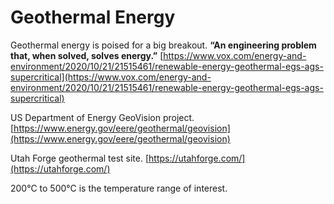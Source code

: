 # Geothermal Energy

Geothermal energy is poised for a big breakout. **“An engineering problem that, when solved, solves energy.”** [https://www.vox.com/energy-and-environment/2020/10/21/21515461/renewable-energy-geothermal-egs-ags-supercritical](https://www.vox.com/energy-and-environment/2020/10/21/21515461/renewable-energy-geothermal-egs-ags-supercritical)

US Department of Energy GeoVision project. [https://www.energy.gov/eere/geothermal/geovision](https://www.energy.gov/eere/geothermal/geovision)

Utah Forge geothermal test site. [https://utahforge.com/](https://utahforge.com/)

200°C to 500°C is the temperature range of interest.






